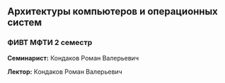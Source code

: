 ## Архитектуры компьютеров и операционных систем
### ФИВТ МФТИ 2 семестр

**Семинарист:** Кондаков Роман Валерьевич

**Лектор:** Кондаков Роман Валерьевич

